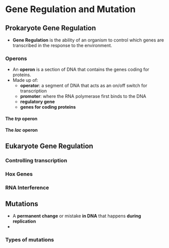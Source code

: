 # Gene Regulation and Mutation
## Prokaryote Gene Regulation
- **Gene Regulation** is the ability of an organism to control which genes are transcribed in the response to the environment.

### Operons
- An **operon** is a section of DNA that contains the genes coding for proteins.
- Made up of:
	- **operator**: a segment of DNA that acts as an on/off switch for transcription
	- **promoter**: where the RNA polymerase first binds to the DNA
	- **regulatory gene**
	- **genes for coding proteins**
#### The *trp* operon

#### The *lac* operon

## Eukaryote Gene Regulation
### Controlling transcription

### Hox Genes

### RNA Interference

## Mutations
- A **permanent change** or mistake **in DNA** that happens **during replication**
- 
### Types of mutations
